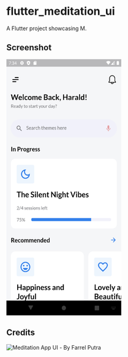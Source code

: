 # flutter_meditation_ui

A Flutter project showcasing M.

## Screenshot
<img src="assets/img.png" width="300" height="667"/>  


## Credits
![Meditation App UI](https://dribbble.com/shots/12472574/attachments/4083553?mode=media) - By Farrel Putra
